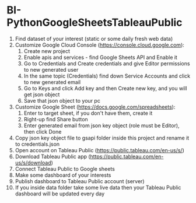 # BI-PythonGoogleSheetsTableauPublic

1. Find dataset of your interest (static or some daily fresh web data)
2. Customize Google Cloud Console (https://console.cloud.google.com):
   1. Create new project
   2. Enable apis and services - find Google Sheets API and Enable it
   3. Go to Credentials and Create credentials and give Editor permissions to new generated user
   4. In the same topic (Credentials) find down Service Accounts and click to new generated email
   5. Go to Keys and click Add key and then Create new key, and you will get json object
   6. Save that json object to your pc 
3. Customize Google Sheet (https://docs.google.com/spreadsheets):
   1. Enter to target sheet, if you don't have them, create it
   2. Right-up find Share button
   3. Enter generated email from json key object (role must be Editor), then click Done
4. Copy json key object file to gsapi folder inside this project and rename it to credentials.json
5. Open account on Tableau Public (https://public.tableau.com/en-us/s/)
6. Download Tableau Public app (https://public.tableau.com/en-us/s/download)
7. Connect Tableau Public to Google sheets
8. Make some dashboard of your interests
9. Publish dashboard to Tableau Public account (server)
10. If you inside data folder take some live data then your Tableau Public dashboard will be updated every day


